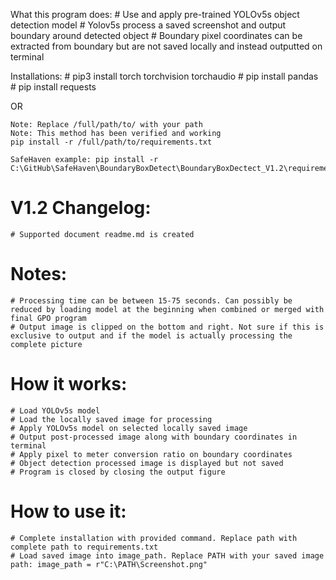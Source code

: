 What this program does:
    # Use and apply pre-trained YOLOv5s object detection model
    # Yolov5s process a saved screenshot and output boundary around detected object
    # Boundary pixel coordinates can be extracted from boundary but are not saved locally and instead outputted on terminal

Installations:
    # pip3 install torch torchvision torchaudio
    # pip install pandas
    # pip install requests

OR

    Note: Replace /full/path/to/ with your path
    Note: This method has been verified and working
    pip install -r /full/path/to/requirements.txt

    SafeHaven example: pip install -r C:\GitHub\SafeHaven\BoundaryBoxDetect\BoundaryBoxDectect_V1.2\requirements.txt

# V1.2 Changelog:
    # Supported document readme.md is created

# Notes:
    # Processing time can be between 15-75 seconds. Can possibly be reduced by loading model at the beginning when combined or merged with final GPO program
    # Output image is clipped on the bottom and right. Not sure if this is exclusive to output and if the model is actually processing the complete picture
    
# How it works:
    # Load YOLOv5s model
    # Load the locally saved image for processing
    # Apply YOLOv5s model on selected locally saved image
    # Output post-processed image along with boundary coordinates in terminal
    # Apply pixel to meter conversion ratio on boundary coordinates
    # Object detection processed image is displayed but not saved
    # Program is closed by closing the output figure

# How to use it:
    # Complete installation with provided command. Replace path with complete path to requirements.txt
    # Load saved image into image_path. Replace PATH with your saved image path: image_path = r"C:\PATH\Screenshot.png"